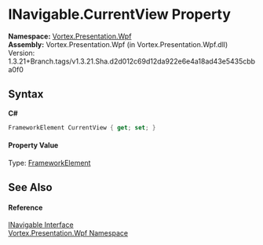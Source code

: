 # INavigable.CurrentView Property 
 

**Namespace:**&nbsp;<a href="N_Vortex_Presentation_Wpf.md">Vortex.Presentation.Wpf</a><br />**Assembly:**&nbsp;Vortex.Presentation.Wpf (in Vortex.Presentation.Wpf.dll) Version: 1.3.21+Branch.tags/v1.3.21.Sha.d2d012c69d12da922e6e4a18ad43e5435cbba0f0

## Syntax

**C#**<br />
``` C#
FrameworkElement CurrentView { get; set; }
```


#### Property Value
Type: <a href="https://docs.microsoft.com/dotnet/api/system.windows.frameworkelement" target="_blank">FrameworkElement</a>

## See Also


#### Reference
<a href="T_Vortex_Presentation_Wpf_INavigable.md">INavigable Interface</a><br /><a href="N_Vortex_Presentation_Wpf.md">Vortex.Presentation.Wpf Namespace</a><br />